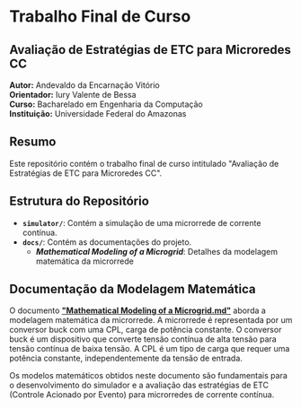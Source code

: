 # Trabalho Final de Curso

## Avaliação de Estratégias de ETC para Microredes CC

**Autor:** Andevaldo da Encarnação Vitório <br>
**Orientador:** Iury Valente de Bessa <br>
**Curso:** Bacharelado em Engenharia da Computação <br>
**Instituição:** Universidade Federal do Amazonas <br>
<!-- **Data:** [Data de Apresentação] -->

## Resumo

Este repositório contém o trabalho final de curso intitulado "Avaliação de Estratégias de ETC para Microredes CC".

## Estrutura do Repositório

- **`simulator/`**: Contém a simulação de uma microrrede de corrente contínua.
- **`docs/`**: Contém as documentações do projeto.
  - _**Mathematical Modeling of a Microgrid**_: Detalhes da modelagem matemática da microrrede

## Documentação da Modelagem Matemática

O documento [**"Mathematical Modeling of a Microgrid.md"**](docs/Mathematical%20Modeling%20of%20a%20Microgrid.md) aborda a modelagem matemática da microrrede. A microrrede é representada por um conversor buck com uma CPL, carga de potência constante. O conversor buck é um dispositivo que converte tensão contínua de alta tensão para tensão contínua de baixa tensão. A CPL é um tipo de carga que requer uma potência constante, independentemente da tensão de entrada.

Os modelos matemáticos obtidos neste documento são fundamentais para o desenvolvimento do simulador e a avaliação das estratégias de ETC (Controle Acionado por Evento) para microrredes de corrente contínua.